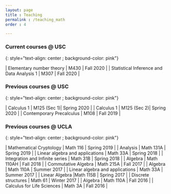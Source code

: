 ```yaml
---
layout: page
title : Teaching
permalink : /teaching_math
order : 4

---
```


### Current courses @ USC
{: style="text-align: center ; background-color: pink"}

| Elementary number theory | M430 | Fall 2020 |
| Statistical Inference and Data Analysis 1 | M307 | Fall 2020 |


### Previous courses @ USC
{: style="text-align: center ; background-color: pink"}

| Calculus 1 |    M125 (Sec 1)|	Spring 2020 |
| Calculus 1 |    M125 (Sec 2)|	Spring 2020 |
| Contemporary Precalculus |	M108 | Fall 2019 |

### Previous courses @ UCLA
{: style="text-align: center ; background-color: pink"}

| Mathematical Cryptology	| Math 116	 | Spring 2019 |
| Analysis	| Math 131A |	Spring 2019 |
| Linear algebra and applications |	Math 33A	| Spring 2018 |
| Integration and Infinite series |	Math 31B | Spring 2018 |
| Algebra	 | Math 110AH |	Fall 2018 |
| Commutative Algebra |	Math 215A |	Fall 2017 |
| Algebra	| Math 110A |	Summer 2017 |
| Linear algebra and applications |	Math 33A |	Summer 2017 |
| Linear Algebra	|Math 115B |	Spring 2017 |
| Discrete structures	| Math 61 |	Winter 2017 |
| Algebra |	Math 110A |	Fall 2016 |
| Calculus for Life Sciences |	Math 3A |	Fall 2016 |